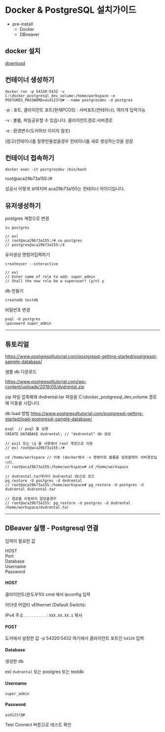 # Docker & PostgreSQL 설치가이드

- pre-install
  - Docker
  - DBveaver



## docker 설치 

[download](https://www.docker.com/)


##  컨테이너 생성하기 
```
docker run -p 54320:5432 -v C:\docker_postgresql_dev_volume:/home/workspace -e POSTGRES_PASSWORD=asd123!@# --name postgresdev -d postgres
```

-p : 포트, 클라이언트 포트(현재PCOS) : 서버포트(컨테이너), 여러개 입력가능

-v : 볼륨, 파일공유할 수 있습니다. 클라이언트경로:서버경로 

-e : 환경변수(도커허브 이미지 참조)

(참고)컨테이너를 잘못만들었을경우 컨테이너를 새로 생성하는것을 권장 



## 컨테이너 접속하기
```
docker exec -it postgresdev /bin/bash
```
root@aca29b73a155:/# 

성공시 이렇게 보여지며 aca29b73a155는 컨테이너 아이디입니다.


## 유저생성하기
postgres 계정으로 변경

``` 
su postgres 

// ex) 
// root@aca29b73a155:/# su postgres
// postgres@aca29b73a155:/$
```

유저생성 명령어입력하기 
``` 
createuser --interactive

// ex)
// Enter name of role to add: super_admin
// Shall the new role be a superuser? (y/n) y
```

db 만들기 
```
createdb testdb
```

비밀번호 변경 
```
psql -U postgres
\password super_admin
```


---

## 튜토리얼

https://www.postgresqltutorial.com/postgresql-getting-started/postgresql-sample-database/

샘플 db 다운로드 

https://www.postgresqltutorial.com/wp-content/uploads/2019/05/dvdrental.zip

zip 파일 압축해재
dvdrental.tar 파일을 C:\docker_postgresql_dev_volume 경로에 이동을 시킵니다.

db load 방법
https://www.postgresqltutorial.com/postgresql-getting-started/load-postgresql-sample-database/


```
psql  // psql 툴 실행 
CREATE DATABASE dvdrental; // "dvdrental" db 생성 

// exit 또는 \q 를 사용해서 root 계정으로 이동 
// ex) root@aca29b73a155:/# 

cd /home/workspace // 이동 (docker에서 -v 명령어로 볼륨을 설정할때의 서버경로입니다. 
// root@aca29b73a155:/home/workspace# cd /home/workspace

// dvdrental.tar데이터 dvdrental db으로 로드  
pg_restore -U postgres -d dvdrental
// root@aca29b73a155:/home/workspace# pg_restore -U postgres -d dvdrental dvdrental.tar 

// 경로를 이동하지 않았을경우 
// root@aca29b73a155: pg_restore -U postgres -d dvdrental /home/workspace/dvdrental.tar 
```

---

## DBeaver 실행 - Postgresql 연결 

입력이 필요한 값 

HOST  
Port   
Database  
Username  
Password  

#### HOST 

클라이언트(윈도우10) cmd 에서 ipconfig 입력 

이더넷 어댑터 vEthernet (Default Switch):

IPv4 주소 . . . . . . . . . : `XXX.XX.XX.1`  복사 

#### POST

도커에서 설정한 값 -p 54320:5432 여기에서 클라이언트 포트인 `54320` 입력

#### Database

생성한 db 

ex) `dvdrental` 또는 postgres 또는 testdb 

#### Username

`super_admin`

#### Password

`asd123!@#`

Test Connect 버튼으로 테스트
확인







